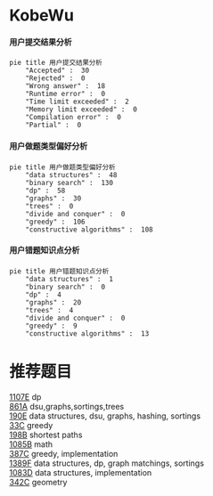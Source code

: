 # KobeWu

<!-- tabs:start -->



#### **用户提交结果分析**

```mermaid
pie title 用户提交结果分析
    "Accepted" :  30
    "Rejected" :  0
    "Wrong answer" :  18
    "Runtime error" :  0
    "Time limit exceeded" :  2
    "Memory limit exceeded" :  0
    "Compilation error" :  0
    "Partial" :  0
```

#### **用户做题类型偏好分析**

```mermaid
pie title 用户做题类型偏好分析
    "data structures" :  48
    "binary search" :  130
    "dp" :  58
    "graphs" :  30
    "trees" :  0
    "divide and conquer" :  0
    "greedy" :  106
    "constructive algorithms" :  108
```
#### **用户错题知识点分析**

```mermaid
pie title 用户错题知识点分析
    "data structures" :  1
    "binary search" :  0
    "dp" :  4
    "graphs" :  20
    "trees" :  4
    "divide and conquer" :  0
    "greedy" :  9
    "constructive algorithms" :  13
```



<!-- tabs:end -->
# 推荐题目
[1107E](https://codeforces.com/contest/1107/problem/E)		dp		  
[861A](https://codeforces.com/contest/861/problem/A)		dsu,graphs,sortings,trees		  
[190E](https://codeforces.com/contest/190/problem/E)		data structures,
                        dsu,
                        graphs,
                        hashing,
                        sortings		  
[33C](https://codeforces.com/contest/33/problem/C)		greedy		  
[198B](https://codeforces.com/contest/198/problem/B)		shortest paths		  
[1085B](https://codeforces.com/contest/1085/problem/B)		math		  
[387C](https://codeforces.com/contest/387/problem/C)		greedy,
                        implementation		  
[1389F](https://codeforces.com/contest/1389/problem/F)		data structures,
                        dp,
                        graph matchings,
                        sortings		  
[1083D](https://codeforces.com/contest/1083/problem/D)		data structures,
                        implementation		  
[342C](https://codeforces.com/contest/342/problem/C)		geometry		  
